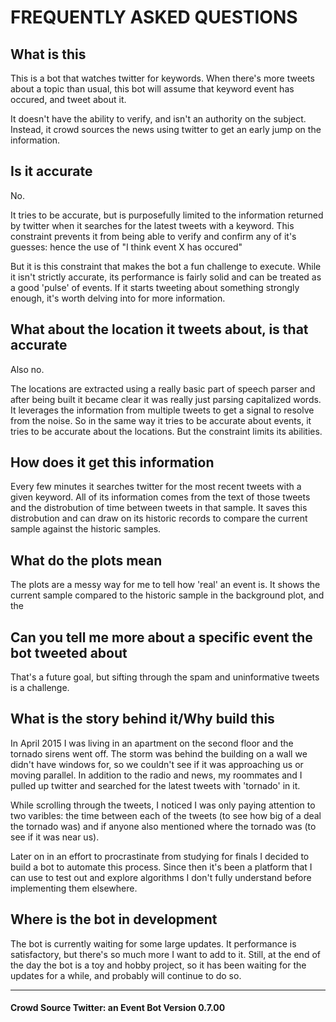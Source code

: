 
# FREQUENTLY ASKED QUESTIONS


## What is this
This is a bot that watches twitter for keywords. When there's more tweets about a topic than usual, this bot will assume that keyword event has occured, and tweet about it. 

It doesn't have the ability to verify, and isn't an authority on the subject. Instead, it crowd sources the news using twitter to get an early jump on the information. 

## Is it accurate
No. 

It tries to be accurate, but is purposefully limited to the information returned by twitter when it searches for the latest tweets with a keyword. This constraint prevents it from being able to verify and confirm any of it's guesses: hence the use of "I think event X has occured"

But it is this constraint that makes the bot a fun challenge to execute. While it isn't strictly accurate, its performance is fairly solid and can be treated as a good 'pulse' of events. If it starts tweeting about something strongly enough, it's worth delving into for more information. 

## What about the location it tweets about, is that accurate
Also no. 

The locations are extracted using a really basic part of speech parser and after being built it became clear it was really just parsing capitalized words. It leverages the information from multiple tweets to get a signal to resolve from the noise. So in the same way it tries to be accurate about events, it tries to be accurate about the locations. But the constraint limits its abilities. 

## How does it get this information
Every few minutes it searches twitter for the most recent tweets with a given keyword. All of its information comes from the text of those tweets and the distrobution of time between tweets in that sample. It saves this distrobution and can draw on its historic records to compare the current sample against the historic samples. 


## What do the plots mean
The plots are a messy way for me to tell how 'real' an event is. It shows the current sample compared to the historic sample in the background plot, and the 

## Can you tell me more about a specific event the bot tweeted about
That's a future goal, but sifting through the spam and uninformative tweets is a challenge. 

## What is the story behind it/Why build this
In April 2015 I was living in an apartment on the second floor and the tornado sirens went off. The storm was behind the building on a wall we didn't have windows for, so we couldn't see if it was approaching us or moving parallel. In addition to the radio and news, my roommates and I pulled up twitter and searched for the latest tweets with 'tornado' in it.

While scrolling through the tweets, I noticed I was only paying attention to two varibles: the time between each of the tweets (to see how big of a deal the tornado was) and if anyone also mentioned where the tornado was (to see if it was near us). 

Later on in an effort to procrastinate from studying for finals I decided to build a bot to automate this process. Since then it's been a platform that I can use to test out and explore algorithms I don't fully understand before implementing them elsewhere. 

## Where is the bot in development

The bot is currently waiting for some large updates. It performance is satisfactory, but there's so much more I want to add to it. Still, at the end of the day the bot is a toy and hobby project, so it has been waiting for the updates for a while, and probably will continue to do so. 


---
#### Crowd Source Twitter: an Event Bot Version  0.7.00